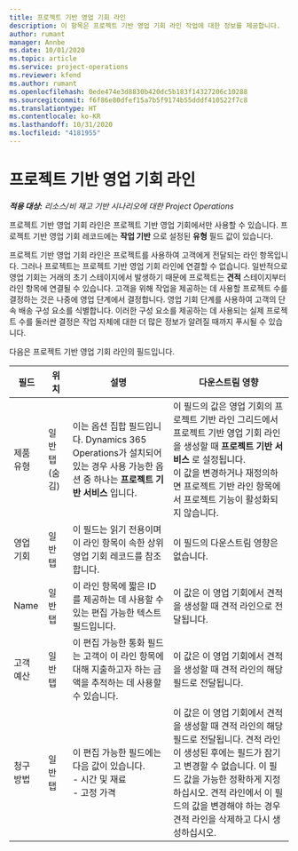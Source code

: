 ```yaml
---
title: 프로젝트 기반 영업 기회 라인
description: 이 항목은 프로젝트 기반 영업 기회 라인 작업에 대한 정보를 제공합니다.
author: rumant
manager: Annbe
ms.date: 10/01/2020
ms.topic: article
ms.service: project-operations
ms.reviewer: kfend
ms.author: rumant
ms.openlocfilehash: 0ede474e3d8830b420dc5b183f14327206c10288
ms.sourcegitcommit: f6f86e80dfef15a7b5f9174b55dddf410522f7c8
ms.translationtype: HT
ms.contentlocale: ko-KR
ms.lasthandoff: 10/31/2020
ms.locfileid: "4181955"
---
```

# <a name="project-based-opportunity-lines"></a>프로젝트 기반 영업 기회 라인

_**적용 대상:** 리소스/비 재고 기반 시나리오에 대한 Project Operations_


프로젝트 기반 영업 기회 라인은 프로젝트 기반 영업 기회에서만 사용할 수 있습니다. 프로젝트 기반 영업 기회 레코드에는 **작업 기반** 으로 설정된 **유형** 필드 값이 있습니다.

프로젝트 기반 영업 기회 라인은 프로젝트를 사용하여 고객에게 전달되는 라인 항목입니다. 그러나 프로젝트는 프로젝트 기반 영업 기회 라인에 연결할 수 없습니다. 일반적으로 영업 기회는 거래의 초기 스테이지에서 발생하기 때문에 프로젝트는 **견적** 스테이지부터 라인 항목에 연결될 수 있습니다. 고객을 위해 작업을 제공하는 데 사용할 프로젝트 수를 결정하는 것은 나중에 영업 단계에서 결정합니다. 영업 기회 단계를 사용하여 고객의 단속 배송 구성 요소를 식별합니다. 이러한 구성 요소를 제공하는 데 사용되는 실제 프로젝트 수를 둘러싼 결정은 작업 자체에 대한 더 많은 정보가 알려질 때까지 푸시될 수 있습니다.

다음은 프로젝트 기반 영업 기회 라인의 필드입니다.

| **필드** | **위치** | **설명** | **다운스트림 영향** |
| --- | --- | --- | --- |
| 제품 유형 | 일반 탭(숨김) | 이는 옵션 집합 필드입니다. Dynamics 365 Operations가 설치되어 있는 경우 사용 가능한 옵션 중 하나는 **프로젝트 기반 서비스** 입니다.  | 이 필드의 값은 영업 기회의 프로젝트 기반 라인 그리드에서 프로젝트 기반 영업 기회 라인을 생성할 때 **프로젝트 기반 서비스** 로 설정됩니다. <br> 이 값을 변경하거나 재정의하면 프로젝트 기반 라인 항목에서 프로젝트 기능이 활성화되지 않습니다. |
| 영업 기회 | 일반 탭 | 이 필드는 읽기 전용이며이 라인 항목이 속한 상위 영업 기회 레코드를 참조합니다. | 이 필드의 다운스트림 영향은 없습니다. |
| Name | 일반 탭 | 이 라인 항목에 짧은 ID를 제공하는 데 사용할 수 있는 편집 가능한 텍스트 필드입니다. | 이 값은 이 영업 기회에서 견적을 생성할 때 견적 라인으로 전달됩니다. |
| 고객 예산 | 일반 탭 | 이 편집 가능한 통화 필드는 고객이 이 라인 항목에 대해 지출하고자 하는 금액을 추적하는 데 사용할 수 있습니다. | 이 값은 이 영업 기회에서 견적을 생성할 때 견적 라인의 해당 필드로 전달됩니다. |
| 청구 방법 | 일반 탭 | 이 편집 가능한 필드에는 다음 값이 있습니다.</br>- 시간 및 재료</br>- 고정 가격 | 이 값은 이 영업 기회에서 견적을 생성할 때 견적 라인의 해당 필드로 전달됩니다. 견적 라인이 생성된 후에는 필드가 잠기고 변경할 수 없습니다. 이 필드 값을 가능한 정확하게 지정하십시오. 견적 라인에서 이 필드의 값을 변경해야 하는 경우 견적 라인을 삭제하고 다시 생성하십시오. |
